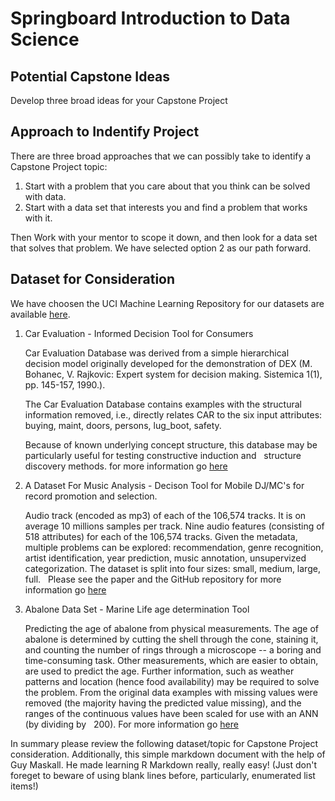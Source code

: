# Springboard Introduction to Data Science
## Potential Capstone Ideas
Develop three broad ideas for your Capstone Project

## Approach to Indentify Project
There are three broad approaches that we can possibly take to identify a Capstone Project topic:

1. Start with a problem that you care about that you think can be solved with data. 
2. Start with a data set that interests you and find a problem that works with it.

Then Work with your mentor to scope it down, and then look for a data set that solves that problem. 
We have selected option 2 as our path forward.

## Dataset for Consideration
We have choosen the UCI Machine Learning Repository for our datasets are available [here](http://archive.ics.uci.edu/ml/index.php).

1. Car Evaluation - Informed Decision Tool for Consumers

   Car Evaluation Database was derived from a simple hierarchical decision model originally developed for the demonstration of DEX
   (M. Bohanec, V. Rajkovic: Expert system for decision making. Sistemica 1(1), pp. 145-157, 1990.). 
   
   The Car Evaluation Database contains examples with the structural information removed, i.e., directly relates CAR to the six input
   attributes: buying, maint, doors, persons, lug_boot, safety.
   
   Because of known underlying concept structure, this database may be particularly useful for testing constructive induction and
   structure discovery methods. for more information go [here](http://archive.ics.uci.edu/ml/datasets/Car+Evaluation)

2. A Dataset For Music Analysis - Decison Tool for Mobile DJ/MC's for record promotion and selection.

   Audio track (encoded as mp3) of each of the 106,574 tracks. It is on average 10 millions samples per track.
   Nine audio features (consisting of 518 attributes) for each of the 106,574 tracks.
   Given the metadata, multiple problems can be explored: recommendation, genre recognition, artist identification, year prediction,
   music annotation, unsupervized categorization. The dataset is split into four sizes: small, medium, large, full.
   Please see the paper and the GitHub repository for more information go [here](https://github.com/mdeff/fma)
   
3. Abalone Data Set - Marine Life age determination Tool

   Predicting the age of abalone from physical measurements.  The age of abalone is determined by cutting the shell through the cone,
   staining it, and counting the number of rings through a microscope -- a boring and time-consuming task.  Other measurements, which
   are easier to obtain, are used to predict the age.  Further information, such as weather patterns and location (hence food
   availability) may be required to solve the problem. From the original data examples with missing values were removed (the majority
   having the predicted value missing), and the ranges of the continuous values have been scaled for use with an ANN (by dividing by
   200). For more information go [here](http://archive.ics.uci.edu/ml/datasets/Abalone)

In summary please review the following dataset/topic for Capstone Project consideration. Additionally, this simple markdown document with the help of Guy Maskall. He made learning R Markdown really, really easy! (Just don't foreget to beware of using blank lines before, particularly, enumerated list items!)

